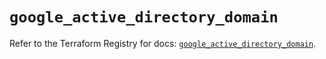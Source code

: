 # `google_active_directory_domain`

Refer to the Terraform Registry for docs: [`google_active_directory_domain`](https://registry.terraform.io/providers/hashicorp/google/5.29.1/docs/resources/active_directory_domain).
